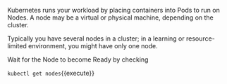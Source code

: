 Kubernetes runs your workload by placing containers into Pods to run on Nodes. A node may be a virtual or physical machine, depending on the cluster. 

Typically you have several nodes in a cluster; in a learning or resource-limited environment, you might have only one node.

Wait for the Node to become Ready by checking 

`kubectl get nodes`{{execute}}